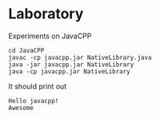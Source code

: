 # Laboratory

Experiments on JavaCPP

```
cd JavaCPP
javac -cp javacpp.jar NativeLibrary.java 
java -jar javacpp.jar NativeLibrary
java -cp javacpp.jar NativeLibrary
```

It should print out
```
Hello javacpp!
Awesome
```